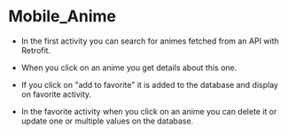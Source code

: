 # Mobile_Anime

- In the first activity you can search for animes fetched from an API with Retrofit.

- When you click on an anime you get details about this one.

- If you click on "add to favorite" it is added to the database and display on favorite activity.

- In the favorite activity when you click on an anime you can delete it or update one or multiple values on the database.
